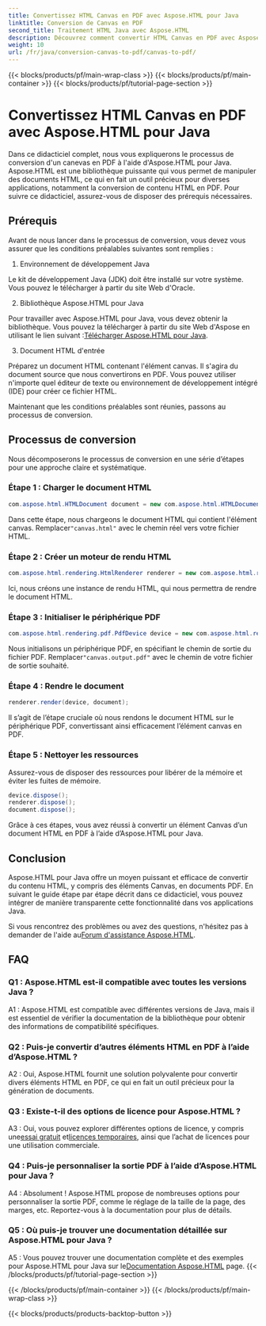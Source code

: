 ```yaml
---
title: Convertissez HTML Canvas en PDF avec Aspose.HTML pour Java
linktitle: Conversion de Canvas en PDF
second_title: Traitement HTML Java avec Aspose.HTML
description: Découvrez comment convertir HTML Canvas en PDF avec Aspose.HTML pour Java dans ce guide étape par étape.
weight: 10
url: /fr/java/conversion-canvas-to-pdf/canvas-to-pdf/
---
```


{{< blocks/products/pf/main-wrap-class >}}
{{< blocks/products/pf/main-container >}}
{{< blocks/products/pf/tutorial-page-section >}}

# Convertissez HTML Canvas en PDF avec Aspose.HTML pour Java

Dans ce didacticiel complet, nous vous expliquerons le processus de conversion d'un canevas en PDF à l'aide d'Aspose.HTML pour Java. Aspose.HTML est une bibliothèque puissante qui vous permet de manipuler des documents HTML, ce qui en fait un outil précieux pour diverses applications, notamment la conversion de contenu HTML en PDF. Pour suivre ce didacticiel, assurez-vous de disposer des prérequis nécessaires.

## Prérequis

Avant de nous lancer dans le processus de conversion, vous devez vous assurer que les conditions préalables suivantes sont remplies :

1. Environnement de développement Java

Le kit de développement Java (JDK) doit être installé sur votre système. Vous pouvez le télécharger à partir du site Web d'Oracle.

2. Bibliothèque Aspose.HTML pour Java

 Pour travailler avec Aspose.HTML pour Java, vous devez obtenir la bibliothèque. Vous pouvez la télécharger à partir du site Web d'Aspose en utilisant le lien suivant :[Télécharger Aspose.HTML pour Java](https://releases.aspose.com/html/java/).

3. Document HTML d'entrée

Préparez un document HTML contenant l'élément canvas. Il s'agira du document source que nous convertirons en PDF. Vous pouvez utiliser n'importe quel éditeur de texte ou environnement de développement intégré (IDE) pour créer ce fichier HTML.

Maintenant que les conditions préalables sont réunies, passons au processus de conversion.

## Processus de conversion

Nous décomposerons le processus de conversion en une série d’étapes pour une approche claire et systématique.

### Étape 1 : Charger le document HTML

```java
com.aspose.html.HTMLDocument document = new com.aspose.html.HTMLDocument(Resources.input("canvas.html"));
```

 Dans cette étape, nous chargeons le document HTML qui contient l'élément canvas. Remplacer`"canvas.html"` avec le chemin réel vers votre fichier HTML.

### Étape 2 : Créer un moteur de rendu HTML

```java
com.aspose.html.rendering.HtmlRenderer renderer = new com.aspose.html.rendering.HtmlRenderer();
```

Ici, nous créons une instance de rendu HTML, qui nous permettra de rendre le document HTML.

### Étape 3 : Initialiser le périphérique PDF

```java
com.aspose.html.rendering.pdf.PdfDevice device = new com.aspose.html.rendering.pdf.PdfDevice(Resources.output("canvas.output.pdf"));
```

 Nous initialisons un périphérique PDF, en spécifiant le chemin de sortie du fichier PDF. Remplacer`"canvas.output.pdf"` avec le chemin de votre fichier de sortie souhaité.

### Étape 4 : Rendre le document

```java
renderer.render(device, document);
```

Il s’agit de l’étape cruciale où nous rendons le document HTML sur le périphérique PDF, convertissant ainsi efficacement l’élément canvas en PDF.

### Étape 5 : Nettoyer les ressources

Assurez-vous de disposer des ressources pour libérer de la mémoire et éviter les fuites de mémoire.

```java
device.dispose();
renderer.dispose();
document.dispose();
```

Grâce à ces étapes, vous avez réussi à convertir un élément Canvas d’un document HTML en PDF à l’aide d’Aspose.HTML pour Java.

## Conclusion

Aspose.HTML pour Java offre un moyen puissant et efficace de convertir du contenu HTML, y compris des éléments Canvas, en documents PDF. En suivant le guide étape par étape décrit dans ce didacticiel, vous pouvez intégrer de manière transparente cette fonctionnalité dans vos applications Java.

 Si vous rencontrez des problèmes ou avez des questions, n'hésitez pas à demander de l'aide au[Forum d'assistance Aspose.HTML](https://forum.aspose.com/).

## FAQ

### Q1 : Aspose.HTML est-il compatible avec toutes les versions Java ?

A1 : Aspose.HTML est compatible avec différentes versions de Java, mais il est essentiel de vérifier la documentation de la bibliothèque pour obtenir des informations de compatibilité spécifiques.

### Q2 : Puis-je convertir d’autres éléments HTML en PDF à l’aide d’Aspose.HTML ?

A2 : Oui, Aspose.HTML fournit une solution polyvalente pour convertir divers éléments HTML en PDF, ce qui en fait un outil précieux pour la génération de documents.

### Q3 : Existe-t-il des options de licence pour Aspose.HTML ?

 A3 : Oui, vous pouvez explorer différentes options de licence, y compris une[essai gratuit](https://releases.aspose.com/) et[licences temporaires](https://purchase.aspose.com/temporary-license/), ainsi que l’achat de licences pour une utilisation commerciale.

### Q4 : Puis-je personnaliser la sortie PDF à l’aide d’Aspose.HTML pour Java ?

A4 : Absolument ! Aspose.HTML propose de nombreuses options pour personnaliser la sortie PDF, comme le réglage de la taille de la page, des marges, etc. Reportez-vous à la documentation pour plus de détails.

### Q5 : Où puis-je trouver une documentation détaillée sur Aspose.HTML pour Java ?

 A5 : Vous pouvez trouver une documentation complète et des exemples pour Aspose.HTML pour Java sur le[Documentation Aspose.HTML](https://reference.aspose.com/html/java/) page.
{{< /blocks/products/pf/tutorial-page-section >}}

{{< /blocks/products/pf/main-container >}}
{{< /blocks/products/pf/main-wrap-class >}}

{{< blocks/products/products-backtop-button >}}
